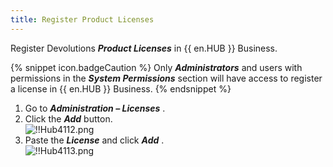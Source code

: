 ```yaml
---
title: Register Product Licenses
---
```

Register Devolutions ***Product Licenses*** in {{ en.HUB }} Business.  

{% snippet icon.badgeCaution %} 
Only ***Administrators*** and users with permissions in the ***System Permissions*** section will have access to register a license in {{ en.HUB }} Business. 
{% endsnippet %}
 
1. Go to ***Administration – Licenses*** . 
1. Click the ***Add*** button.  
![!!Hub4112.png](https://webdevolutions.azureedge.net/docs/en/hub/Hub4112.png) 
1. Paste the ***License*** and click ***Add*** .  
![!!Hub4113.png](https://webdevolutions.azureedge.net/docs/en/hub/Hub4113.png) 
